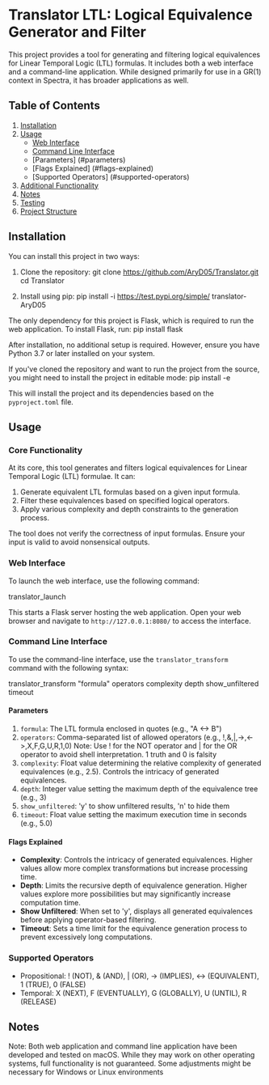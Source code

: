 # Translator LTL: Logical Equivalence Generator and Filter

This project provides a tool for generating and filtering logical equivalences for Linear Temporal Logic (LTL) formulas. It includes both a web interface and a command-line application. While designed primarily for use in a GR(1) context in Spectra, it has broader applications as well.

## Table of Contents
1. [Installation](#installation)
2. [Usage](#usage)
   - [Web Interface](#web-interface)
   - [Command Line Interface](#command-line-interface)
   - [Parameters] (#parameters)
   - [Flags Explained] (#flags-explained)
   - [Supported Operators] (#supported-operators)
3. [Additional Functionality](#additional-functionalities)
4. [Notes](#important-notes)
5. [Testing](#testing)
6. [Project Structure](#project-structure)

## Installation

You can install this project in two ways:

1. Clone the repository:
git clone https://github.com/AryD05/Translator.git
cd Translator

2. Install using pip:
pip install -i https://test.pypi.org/simple/ translator-AryD05

The only dependency for this project is Flask, which is required to run the web application. To install Flask, run:
pip install flask

After installation, no additional setup is required. However, ensure you have Python 3.7 or later installed on your system.

If you've cloned the repository and want to run the project from the source, you might need to install the project in editable mode:
pip install -e

This will install the project and its dependencies based on the `pyproject.toml` file.

## Usage

### Core Functionality

At its core, this tool generates and filters logical equivalences for Linear Temporal Logic (LTL) formulae. It can:

1. Generate equivalent LTL formulas based on a given input formula.
2. Filter these equivalences based on specified logical operators.
3. Apply various complexity and depth constraints to the generation process.

The tool does not verify the correctness of input formulas. Ensure your input is valid to avoid nonsensical outputs.

### Web Interface

To launch the web interface, use the following command:

translator_launch

This starts a Flask server hosting the web application. Open your web browser and navigate to `http://127.0.0.1:8080/` to access the interface.

### Command Line Interface

To use the command-line interface, use the `translator_transform` command with the following syntax:

translator_transform "formula" operators complexity depth show_unfiltered timeout

#### Parameters

1. `formula`: The LTL formula enclosed in quotes (e.g., "A <-> B")
2. `operators`: Comma-separated list of allowed operators (e.g., \!,&,\|,->,<->,X,F,G,U,R,1,0)
   Note: Use \! for the NOT operator and \| for the OR operator to avoid shell interpretation.
   1 truth and 0 is falsity
3. `complexity`: Float value determining the relative complexity of generated equivalences (e.g., 2.5). Controls the intricacy of generated equivalences.
4. `depth`: Integer value setting the maximum depth of the equivalence tree (e.g., 3)
5. `show_unfiltered`: 'y' to show unfiltered results, 'n' to hide them
6. `timeout`: Float value setting the maximum execution time in seconds (e.g., 5.0)

#### Flags Explained

- **Complexity**: Controls the intricacy of generated equivalences. Higher values allow more complex transformations but increase processing time.
- **Depth**: Limits the recursive depth of equivalence generation. Higher values explore more possibilities but may significantly increase computation time.
- **Show Unfiltered**: When set to 'y', displays all generated equivalences before applying operator-based filtering.
- **Timeout**: Sets a time limit for the equivalence generation process to prevent excessively long computations.

### Supported Operators

- Propositional: ! (NOT), & (AND), | (OR), -> (IMPLIES), <-> (EQUIVALENT), 1 (TRUE), 0 (FALSE)
- Temporal: X (NEXT), F (EVENTUALLY), G (GLOBALLY), U (UNTIL), R (RELEASE)

## Notes

Note: Both web application and command line application have been developed and tested on macOS. While they may work on other operating systems, full functionality is not guaranteed. Some adjustments might be necessary for Windows or Linux environments